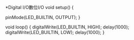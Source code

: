 *Digital I/O數位I/O
void setup()
{

  pinMode(LED_BUILTIN, OUTPUT);
}


void loop()
{
  digitalWrite(LED_BUILTIN, HIGH);
  delay(1000);
  digitalWrite(LED_BUILTIN, LOW);
  delay(1000);
}
